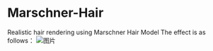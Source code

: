 # Marschner-Hair
Realistic hair rendering using Marschner Hair Model
The effect is as follows：
![图片](https://github.com/user-attachments/assets/4cd5a91f-8b6f-452e-881b-0bb7be7f53d9)
